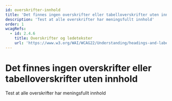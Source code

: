 ```yaml
---
id: overskrifter-innhold
title: 'Det finnes ingen overskrifter eller tabelloverskrifter uten innhold'
description: 'Test at alle overskrifter har meningsfullt innhold'
order: 1
wcagRefs:
  - id: 2.4.6
    title: Overskrifter og ledetekster
    url: 'https://www.w3.org/WAI/WCAG22/Understanding/headings-and-labels'
---
```


# Det finnes ingen overskrifter eller tabelloverskrifter uten innhold

Test at alle overskrifter har meningsfullt innhold

